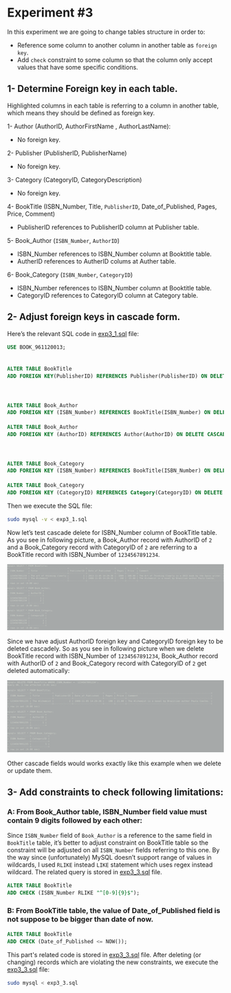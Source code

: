 # Experiment #3
In this experiment we are going to change tables structure in order to:
- Reference some column to another column in another table as `foreign key`. 
- Add `check` constraint to some column so that the column
 only accept values that have some specific conditions. 


## 1- Determine Foreign key in each table.

Highlighted columns in each table is referring to a column in another
table, which means they should be defined as foreign key.

1- Author (AuthorID, AuthorFirstName , AuthorLastName):
- No foreign key.

2- Publisher (PublisherID, PublisherName)
- No foreign key.

3- Category (CategoryID, CategoryDescription)
- No foreign key.

4- BookTitle (ISBN_Number, Title, `PublisherID`, Date_of_Published, Pages, Price, Comment)
- PublisherID references to PublisherID column at Publisher
table.

5- Book_Author (`ISBN_Number`, `AuthorID`)
- ISBN_Number references to ISBN_Number column at
Booktitle table.
- AutherID references to AutherID colums at Auther table.

6- Book_Category (`ISBN_Number`, `CategoryID`)
- ISBN_Number references to ISBN_Number column at
Booktitle table.
- CategoryID references to CategoryID column at Category
table. 

## 2- Adjust foreign keys in cascade form.

Here’s the relevant SQL code in [exp3_1.sql](exp3_1.sql) file:

```sql
USE BOOK_961120013;


ALTER TABLE BookTitle
ADD FOREIGN KEY(PublisherID) REFERENCES Publisher(PublisherID) ON DELETE CASCADE ON UPDATE CASCADE;



ALTER TABLE Book_Author
ADD FOREIGN KEY (ISBN_Number) REFERENCES BookTitle(ISBN_Number) ON DELETE CASCADE ON UPDATE CASCADE;

ALTER TABLE Book_Author
ADD FOREIGN KEY (AuthorID) REFERENCES Author(AuthorID) ON DELETE CASCADE ON UPDATE CASCADE;



ALTER TABLE Book_Category
ADD FOREIGN KEY (ISBN_Number) REFERENCES BookTitle(ISBN_Number) ON DELETE CASCADE ON UPDATE CASCADE;

ALTER TABLE Book_Category
ADD FOREIGN KEY (CategoryID) REFERENCES Category(CategoryID) ON DELETE CASCADE ON UPDATE CASCADE;
```

Then we execute the SQL file:

```bash
sudo mysql -v < exp3_1.sql
```

Now let’s test cascade delete for ISBN_Number column of BookTitle
table.
As you see in following picture, a Book_Author record with
AuthorID of `2` and a Book_Category record with CategoryID of `2`
are referring to a BookTitle record with ISBN_Number of
`1234567891234`.

![image](test_fk_before.png)

Since we have adjust AuthorID foreign key and CategoryID foreign
key to be deleted cascadely. So as you see in following picture when
we delete BookTitle record with ISBN_Number of
`1234567891234`, Book_Author record with AuthorID of `2` and
Book_Category record with CategoryID of `2` get deleted
automatically:

![image](test_fk_after.png)

Other cascade fields would works exactly like this example when we delete or update them.

## 3- Add constraints to check following limitations:

### A: From Book_Author table, ISBN_Number field value must contain 9 digits followed by each other:

Since `ISBN_Number` field of `Book_Author` is a reference to the
same field in `BookTitle` table, it’s better to adjust constraint on
BookTitle table so the constraint will be adjusted on all
`ISBN_Number` fields referring to this one.
By the way since (unfortunately) MySQL doesn’t support range
of values in wildcards, I used `RLIKE` instead `LIKE` statement which
uses regex instead wildcard.
The related query is stored in [exp3_3.sql](exp3_3.sql) file.

```sql
ALTER TABLE BookTitle
ADD CHECK (ISBN_Number RLIKE "^[0-9]{9}$");
```

### B: From BookTitle table, the value of Date_of_Published field is not suppose to be bigger than date of now.

```sql
ALTER TABLE BookTitle
ADD CHECK (Date_of_Published <= NOW()); 
```

This part's related code is stored in [exp3_3.sql](exp3_3.sql) file.
After deleting (or changing) records which are violating the new constraints, we
execute the [exp3_3.sql](exp3_3.sql) file: 

```bash
sudo mysql < exp3_3.sql 
```

